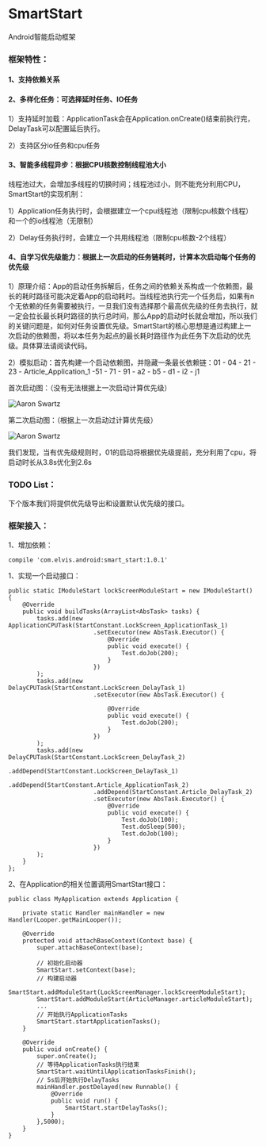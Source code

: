 

# SmartStart

Android智能启动框架

### 框架特性：

#### 1、支持依赖关系

#### 2、多样化任务：可选择延时任务、IO任务

1）支持延时加载：ApplicationTask会在Application.onCreate()结束前执行完，DelayTask可以配置延后执行。

2）支持区分io任务和cpu任务

#### 3、智能多线程异步：根据CPU核数控制线程池大小

线程池过大，会增加多线程的切换时间；线程池过小，则不能充分利用CPU，SmartStart的实现机制：

1）Application任务执行时，会根据建立一个cpu线程池（限制cpu核数个线程）和一个的io线程池（无限制）

2）Delay任务执行时，会建立一个共用线程池（限制cpu核数-2个线程）

#### 4、自学习优先级能力：根据上一次启动的任务链耗时，计算本次启动每个任务的优先级

1）原理介绍：App的启动任务拆解后，任务之间的依赖关系构成一个依赖图，最长的耗时路径可能决定着App的启动耗时。当线程池执行完一个任务后，如果有n个无依赖的任务需要被执行，一旦我们没有选择那个最高优先级的任务去执行，就一定会拉长最长耗时路径的执行总时间，那么App的启动时长就会增加，所以我们的关键问题是，如何对任务设置优先级。SmartStart的核心思想是通过构建上一次启动的依赖图，将以本任务为起点的最长耗时路径作为此任务下次启动的优先级。具体算法请阅读代码。

2）模拟启动：首先构建一个启动依赖图，并隐藏一条最长依赖链：01 - 04 - 21 - 23 - Article_Application_1 -51 - 71 - 91 - a2 - b5 - d1 - i2 - j1

首次启动图：（没有无法根据上一次启动计算优先级）

![Aaron Swartz](https://github.com/conghongjie/SmartStart/blob/master/readme_files/smart_compare_1.png)

第二次启动图：（根据上一次启动过计算优先级）

![Aaron Swartz](https://github.com/conghongjie/SmartStart/blob/master/readme_files/smart_compare_2.png)

我们发现，当有优先级规则时，01的启动将根据优先级提前，充分利用了cpu，将启动时长从3.8s优化到2.6s


### TODO List：

下个版本我们将提供优先级导出和设置默认优先级的接口。




### 框架接入：

1、增加依赖：

    compile 'com.elvis.android:smart_start:1.0.1'


1、实现一个启动接口：

    public static IModuleStart lockScreenModuleStart = new IModuleStart() {
        @Override
        public void buildTasks(ArrayList<AbsTask> tasks) {
            tasks.add(new ApplicationCPUTask(StartConstant.LockScreen_ApplicationTask_1)
                            .setExecutor(new AbsTask.Executor() {
                                @Override
                                public void execute() {
                                    Test.doJob(200);
                                }
                            })
            );
            tasks.add(new DelayCPUTask(StartConstant.LockScreen_DelayTask_1)
                            .setExecutor(new AbsTask.Executor() {

                                @Override
                                public void execute() {
                                    Test.doJob(200);
                                }
                            })
            );
            tasks.add(new DelayCPUTask(StartConstant.LockScreen_DelayTask_2)
                            .addDepend(StartConstant.LockScreen_DelayTask_1)
                            .addDepend(StartConstant.Article_ApplicationTask_2)
                            .addDepend(StartConstant.Article_DelayTask_2)
                            .setExecutor(new AbsTask.Executor() {
                                @Override
                                public void execute() {
                                    Test.doJob(100);
                                    Test.doSleep(500);
                                    Test.doJob(100);
                                }
                            })
            );
        }
    };
  
2、在Application的相关位置调用SmartStart接口：

    public class MyApplication extends Application {

        private static Handler mainHandler = new Handler(Looper.getMainLooper());

        @Override
        protected void attachBaseContext(Context base) {
            super.attachBaseContext(base);

            // 初始化启动器
            SmartStart.setContext(base);
            // 构建启动器
            SmartStart.addModuleStart(LockScreenManager.lockScreenModuleStart);
            SmartStart.addModuleStart(ArticleManager.articleModuleStart);
            ...
            // 开始执行ApplicationTasks
            SmartStart.startApplicationTasks();
        }
    
        @Override
        public void onCreate() {
            super.onCreate();
            // 等待ApplicationTasks执行结束
            SmartStart.waitUntilApplicationTasksFinish();
            // 5s后开始执行DelayTasks
            mainHandler.postDelayed(new Runnable() {
                @Override
                public void run() {
                    SmartStart.startDelayTasks();
                }
            },5000);
        }
    }